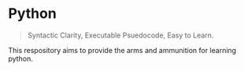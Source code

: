# Python
> Syntactic Clarity, Executable Psuedocode, Easy to Learn. 

This respository aims to provide the arms and ammunition for learning python. 
